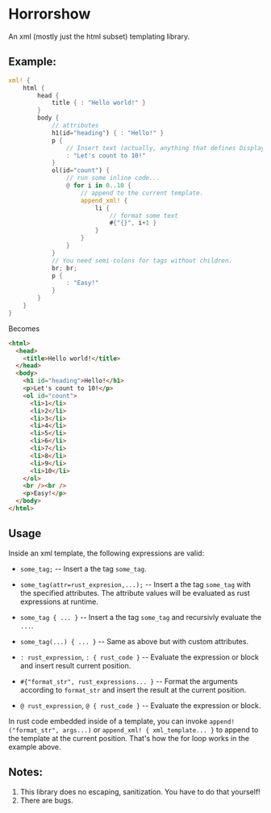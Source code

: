 # Horrorshow

An xml (mostly just the html subset) templating library.

## Example:

```rust
xml! {
    html {
        head {
            title { : "Hello world!" }
        }
        body {
            // attributes
            h1(id="heading") { : "Hello!" }
            p {
                // Insert text (actually, anything that defines Display)
                : "Let's count to 10!"
            }
            ol(id="count") {
                // run some inline code...
                @ for i in 0..10 {
                    // append to the current template.
                    append_xml! {
                        li {
                            // format some text
                            #{"{}", i+1 }
                        }
                    }
                }
            }
            // You need semi-colons for tags without children.
            br; br;
            p {
                : "Easy!"
            }
        }
    }
}
```

Becomes

```html
<html>
  <head>
    <title>Hello world!</title>
  </head>
  <body>
    <h1 id="heading">Hello!</h1>
    <p>Let's count to 10!</p>
    <ol id="count">
      <li>1</li>
      <li>2</li>
      <li>3</li>
      <li>4</li>
      <li>5</li>
      <li>6</li>
      <li>7</li>
      <li>8</li>
      <li>9</li>
      <li>10</li>
    </ol>
    <br /><br />
    <p>Easy!</p>
  </body>
</html>
```

## Usage


Inside an xml template, the following expressions are valid:

* `some_tag;` -- Insert a the tag `some_tag`.

* `some_tag(attr=rust_expresion,...);` -- Insert a the tag `some_tag` with the specified
   attributes. The attribute values will be evaluated as rust expressions at runtime.

* `some_tag { ... }` -- Insert a the tag `some_tag` and recursivly evaluate the `...`.

* `some_tag(...) { ... }` -- Same as above but with custom attributes.

* `: rust_expression`, `: { rust_code }` -- Evaluate the expression or block and insert result current position.

* `#{"format_str", rust_expressions... }` -- Format the arguments according to `format_str` and insert the
result at the current position.

* `@ rust_expression`, `@ { rust_code }` -- Evaluate the expression or block.

In rust code embedded inside of a template, you can invoke `append!("format_str", args...)` or
`append_xml! { xml_template... }` to append to the template at the current position. That's how
the for loop works in the example above.

## Notes:

1. This library does no escaping, sanitization. You have to do that yourself!
2. There are bugs.
